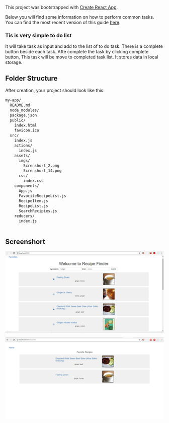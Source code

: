 This project was bootstrapped with [Create React App](https://github.com/facebookincubator/create-react-app).

Below you will find some information on how to perform common tasks.<br>
You can find the most recent version of this guide [here](https://github.com/facebookincubator/create-react-app/blob/master/packages/react-scripts/template/README.md).

### Tis is very simple to do list
It will take task as input and add to the list of to do task. There is a complete button beside each task. Afte complete the
task by clicking complete button, This task will be move to completed task list. It stores data in local storage.

## Folder Structure

After creation, your project should look like this:

```
my-app/
  README.md
  node_modules/
  package.json
  public/
    index.html
    favicon.ico
  src/
    index.js
    actions/
      index.js
    assets/
      imgs/
        Screnshort_2.png
        Screnshort_14.png
      css/
        index.css
    components/
      App.js
      FavoriteRecipeList.js
      RecipeItem.js
      RecipeList.js
      SearchRecipies.js
    reducers/
      index.js
    
```

## Screenshort

![Screenshort](https://raw.githubusercontent.com/jakarea/react-recipe-finder/master/src/assets/imgs/Screenshot_2.png)

![Screenshort](https://raw.githubusercontent.com/jakarea/react-recipe-finder/master/src/assets/imgs/Screenshot_14.png)

